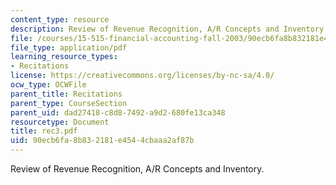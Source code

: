 ```yaml
---
content_type: resource
description: Review of Revenue Recognition, A/R Concepts and Inventory.
file: /courses/15-515-financial-accounting-fall-2003/90ecb6fa8b832181e4544cbaaa2af87b_rec3.pdf
file_type: application/pdf
learning_resource_types:
- Recitations
license: https://creativecommons.org/licenses/by-nc-sa/4.0/
ocw_type: OCWFile
parent_title: Recitations
parent_type: CourseSection
parent_uid: dad27418-c8d8-7492-a9d2-680fe13ca348
resourcetype: Document
title: rec3.pdf
uid: 90ecb6fa-8b83-2181-e454-4cbaaa2af87b
---
```

Review of Revenue Recognition, A/R Concepts and Inventory.